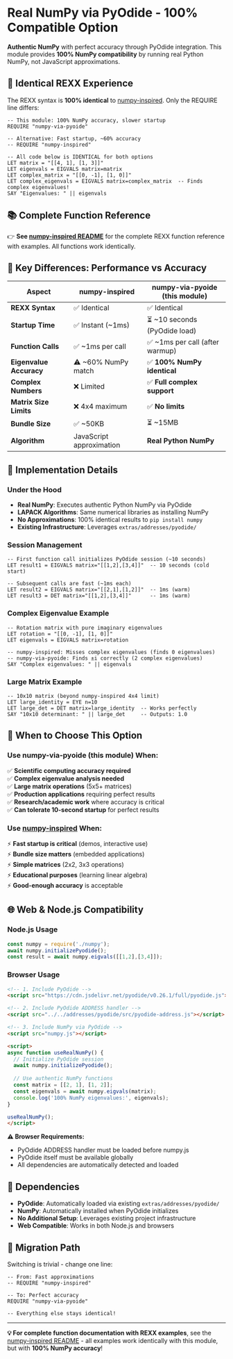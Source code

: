 # Real NumPy via PyOdide - 100% Compatible Option

**Authentic NumPy** with perfect accuracy through PyOdide integration. This module provides **100% NumPy compatibility** by running real Python NumPy, not JavaScript approximations.

## 🔄 **Identical REXX Experience**

The REXX syntax is **100% identical** to [numpy-inspired](../numpy-inspired/). Only the REQUIRE line differs:

```rexx
-- This module: 100% NumPy accuracy, slower startup
REQUIRE "numpy-via-pyoide"

-- Alternative: Fast startup, ~60% accuracy  
-- REQUIRE "numpy-inspired"

-- All code below is IDENTICAL for both options
LET matrix = "[[4, 1], [1, 3]]"
LET eigenvals = EIGVALS matrix=matrix
LET complex_matrix = "[[0, -1], [1, 0]]"
LET complex_eigenvals = EIGVALS matrix=complex_matrix  -- Finds complex eigenvalues!
SAY "Eigenvalues: " || eigenvals
```

## 📚 **Complete Function Reference**

👉 **See [numpy-inspired README](../numpy-inspired/README.md)** for the complete REXX function reference with examples. All functions work identically.

## 🎯 **Key Differences: Performance vs Accuracy**

| Aspect | numpy-inspired | **numpy-via-pyoide (this module)** |
|--------|----------------|-------------------------------------|
| **REXX Syntax** | ✅ Identical | ✅ Identical |
| **Startup Time** | ✅ Instant (~1ms) | ⏳ ~10 seconds (PyOdide load) |
| **Function Calls** | ✅ ~1ms per call | ✅ ~1ms per call (after warmup) |
| **Eigenvalue Accuracy** | ⚠️ ~60% NumPy match | ✅ **100% NumPy identical** |
| **Complex Numbers** | ❌ Limited | ✅ **Full complex support** |
| **Matrix Size Limits** | ❌ 4x4 maximum | ✅ **No limits** |
| **Bundle Size** | ✅ ~50KB | ⏳ ~15MB |
| **Algorithm** | JavaScript approximation | **Real Python NumPy** |

## 🚀 **Implementation Details**

### **Under the Hood**
- **Real NumPy**: Executes authentic Python NumPy via PyOdide
- **LAPACK Algorithms**: Same numerical libraries as installing NumPy
- **No Approximations**: 100% identical results to `pip install numpy`
- **Existing Infrastructure**: Leverages `extras/addresses/pyodide/`

### **Session Management**
```rexx
-- First function call initializes PyOdide session (~10 seconds)
LET result1 = EIGVALS matrix="[[1,2],[3,4]]"  -- 10 seconds (cold start)

-- Subsequent calls are fast (~1ms each)
LET result2 = EIGVALS matrix="[[2,1],[1,2]]"  -- 1ms (warm)
LET result3 = DET matrix="[[1,2],[3,4]]"      -- 1ms (warm)
```

### **Complex Eigenvalue Example**
```rexx
-- Rotation matrix with pure imaginary eigenvalues
LET rotation = "[[0, -1], [1, 0]]"
LET eigenvals = EIGVALS matrix=rotation

-- numpy-inspired: Misses complex eigenvalues (finds 0 eigenvalues)
-- numpy-via-pyoide: Finds ±i correctly (2 complex eigenvalues)
SAY "Complex eigenvalues: " || eigenvals
```

### **Large Matrix Example**  
```rexx
-- 10x10 matrix (beyond numpy-inspired 4x4 limit)
LET large_identity = EYE n=10
LET large_det = DET matrix=large_identity  -- Works perfectly
SAY "10x10 determinant: " || large_det     -- Outputs: 1.0
```

## 🎯 **When to Choose This Option**

### **Use numpy-via-pyoide (this module) When:**
✅ **Scientific computing accuracy required**  
✅ **Complex eigenvalue analysis needed**  
✅ **Large matrix operations** (5x5+ matrices)  
✅ **Production applications** requiring perfect results  
✅ **Research/academic work** where accuracy is critical  
✅ **Can tolerate 10-second startup** for perfect results  

### **Use [numpy-inspired](../numpy-inspired/) When:**
⚡ **Fast startup is critical** (demos, interactive use)  
⚡ **Bundle size matters** (embedded applications)  
⚡ **Simple matrices** (2x2, 3x3 operations)  
⚡ **Educational purposes** (learning linear algebra)  
⚡ **Good-enough accuracy** is acceptable  

## 🌐 **Web & Node.js Compatibility**

### **Node.js Usage**
```javascript
const numpy = require('./numpy');
await numpy.initializePyodide();
const result = await numpy.eigvals([[1,2],[3,4]]);
```

### **Browser Usage**
```html
<!-- 1. Include PyOdide -->
<script src="https://cdn.jsdelivr.net/pyodide/v0.26.1/full/pyodide.js"></script>

<!-- 2. Include PyOdide ADDRESS handler -->
<script src="../../addresses/pyodide/src/pyodide-address.js"></script>

<!-- 3. Include NumPy via PyOdide -->
<script src="numpy.js"></script>

<script>
async function useRealNumPy() {
  // Initialize PyOdide session
  await numpy.initializePyodide();
  
  // Use authentic NumPy functions
  const matrix = [[2, 1], [1, 2]];
  const eigenvals = await numpy.eigvals(matrix);
  console.log('100% NumPy eigenvalues:', eigenvals);
}

useRealNumPy();
</script>
```

**⚠️ Browser Requirements:**
- PyOdide ADDRESS handler must be loaded before numpy.js
- PyOdide itself must be available globally
- All dependencies are automatically detected and loaded

## 📖 **Dependencies**

- **PyOdide**: Automatically loaded via existing `extras/addresses/pyodide/`
- **NumPy**: Automatically installed when PyOdide initializes
- **No Additional Setup**: Leverages existing project infrastructure
- **Web Compatible**: Works in both Node.js and browsers

## 🔄 **Migration Path**

Switching is trivial - change one line:

```rexx
-- From: Fast approximations
-- REQUIRE "numpy-inspired"

-- To: Perfect accuracy
REQUIRE "numpy-via-pyoide"

-- Everything else stays identical!
```

---

**💡 For complete function documentation with REXX examples**, see the [numpy-inspired README](../numpy-inspired/README.md) - all examples work identically with this module, but with **100% NumPy accuracy**!